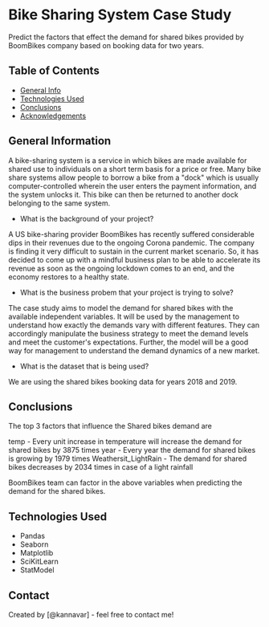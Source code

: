 # Bike Sharing System Case Study

Predict the factors that effect the demand for shared bikes provided by BoomBikes company based on booking data for two years.  

## Table of Contents
* [General Info](#general-information)
* [Technologies Used](#technologies-used)
* [Conclusions](#conclusions)
* [Acknowledgements](#acknowledgements)

<!-- You can include any other section that is pertinent to your problem -->

## General Information
 
 A bike-sharing system is a service in which bikes are made available for shared use to individuals on a short term basis for a price or free. Many bike share systems allow people to borrow a bike from a "dock" which is usually computer-controlled wherein the user enters the payment information, and the system unlocks it. This bike can then be returned to another dock belonging to the same system.


- What is the background of your project?

A US bike-sharing provider BoomBikes has recently suffered considerable dips in their revenues due to the ongoing Corona pandemic. The company is finding it very difficult to sustain in the current market scenario. So, it has decided to come up with a mindful business plan to be able to accelerate its revenue as soon as the ongoing lockdown comes to an end, and the economy restores to a healthy state. 

- What is the business probem that your project is trying to solve?

The case study aims to model the demand for shared bikes with the available independent variables. It will be used by the management to understand how exactly the demands vary with different features. They can accordingly manipulate the business strategy to meet the demand levels and meet the customer's expectations. Further, the model will be a good way for management to understand the demand dynamics of a new market. 

- What is the dataset that is being used?

We are using the shared bikes booking data for years 2018 and 2019. 
 

## Conclusions

The top 3  factors that influence the Shared bikes demand are 

temp - Every unit increase in temperature will increase the demand for shared bikes by 3875 times 
year  - Every year the demand for shared bikes is growing by 1979 times 
Weathersit_LightRain - The demand for shared bikes decreases by 2034 times in case of a light rainfall

BoomBikes team can factor in the above variables when predicting the demand for the shared bikes.

<!-- You don't have to answer all the questions - just the ones relevant to your project. -->


## Technologies Used
- Pandas 
- Seaborn 
- Matplotlib
- SciKitLearn 
- StatModel 

<!-- As the libraries versions keep on changing, it is recommended to mention the version of library used in this project -->

## Contact
Created by [@kannavar] - feel free to contact me!


<!-- Optional -->
<!-- ## License -->
<!-- This project is open source and available under the [... License](). -->

<!-- You don't have to include all sections - just the one's relevant to your project -->

